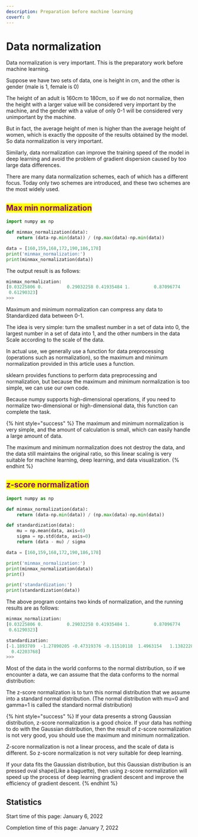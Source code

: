 ```yaml
---
description: Preparation before machine learning
coverY: 0
---
```


# Data normalization

Data normalization is very important. This is the preparatory work before machine learning.

Suppose we have two sets of data, one is height in cm, and the other is gender (male is 1, female is 0)

The height of an adult is 160cm to 180cm, so if we do not normalize, then the height with a larger value will be considered very important by the machine, and the gender with a value of only 0-1 will be considered very unimportant by the machine.

But in fact, the average height of men is higher than the average height of women, which is exactly the opposite of the results obtained by the model. So data normalization is very important.

Similarly, data normalization can improve the training speed of the model in deep learning and avoid the problem of gradient dispersion caused by too large data differences.



There are many data normalization schemes, each of which has a different focus. Today only two schemes are introduced, and these two schemes are the most widely used.

## <mark style="color:purple;">**Max min normalization**</mark>

```python
import numpy as np

def minmax_normalization(data):
    return (data-np.min(data)) / (np.max(data)-np.min(data))

data = [160,159,168,172,190,186,178]
print('minmax_normalization:')
print(minmax_normalization(data))
```

The output result is as follows:

```python
minmax_normalization:
[0.03225806 0.         0.29032258 0.41935484 1.         0.87096774
 0.61290323]
>>> 
```

Maximum and minimum normalization can compress any data to Standardized data between 0-1.&#x20;

The idea is very simple: turn the smallest number in a set of data into 0, the largest number in a set of data into 1, and the other numbers in the data Scale according to the scale of the data.

In actual use, we generally use a function for data preprocessing (operations such as normalization), so the maximum and minimum normalization provided in this article uses a function.

sklearn provides functions to perform data preprocessing and normalization, but because the maximum and minimum normalization is too simple, we can use our own code.

Because numpy supports high-dimensional operations, if you need to normalize two-dimensional or high-dimensional data, this function can complete the task.

{% hint style="success" %}
The maximum and minimum normalization is very simple, and the amount of calculation is small, which can easily handle a large amount of data.

The maximum and minimum normalization does not destroy the data, and the data still maintains the original ratio, so this linear scaling is very suitable for machine learning, deep learning, and data visualization.
{% endhint %}

## <mark style="color:purple;">z-score normalization</mark>

```python
import numpy as np

def minmax_normalization(data):
    return (data-np.min(data)) / (np.max(data)-np.min(data))

def standardization(data):
    mu = np.mean(data, axis=0)
    sigma = np.std(data, axis=0)
    return (data - mu) / sigma

data = [160,159,168,172,190,186,178]

print('minmax_normalization:')
print(minmax_normalization(data))
print()

print('standardization:')
print(standardization(data))
```

The above program contains two kinds of normalization, and the running results are as follows:

```python
minmax_normalization:
[0.03225806 0.         0.29032258 0.41935484 1.         0.87096774
 0.61290323]

standardization:
[-1.1893789  -1.27890205 -0.47319376 -0.11510118  1.4963154   1.13822282
  0.42203768]
>>> 
```

Most of the data in the world conforms to the normal distribution, so if we encounter a data, we can assume that the data conforms to the normal distribution:

The z-score normalization is to turn this normal distribution that we assume into a standard normal distribution. (The normal distribution with mu=0 and gamma=1 is called the standard normal distribution)

{% hint style="success" %}
If your data presents a strong Gaussian distribution, z-score normalization is a good choice. If your data has nothing to do with the Gaussian distribution, then the result of z-score normalization is not very good, you should use the maximum and minimum normalization.

Z-score normalization is not a linear process, and the scale of data is different. So z-score normalization is not very suitable for deep learning.

If your data fits the Gaussian distribution, but this Gaussian distribution is an pressed oval shape(Like a baguette), then using z-score normalization will speed up the process of deep learning gradient descent and improve the efficiency of gradient descent.
{% endhint %}

## Statistics

Start time of this page: January 6, 2022

Completion time of this page: January 7, 2022
